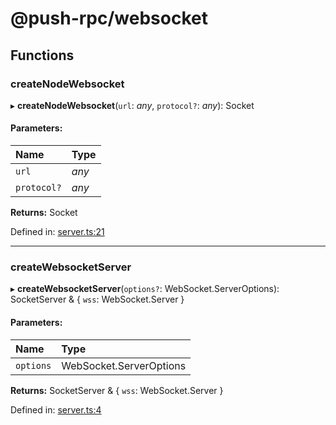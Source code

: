 # @push-rpc/websocket

## Functions

### createNodeWebsocket

▸ **createNodeWebsocket**(`url`: *any*, `protocol?`: *any*): Socket

#### Parameters:

| Name | Type |
| :------ | :------ |
| `url` | *any* |
| `protocol?` | *any* |

**Returns:** Socket

Defined in: [server.ts:21](https://github.com/vasyas/typescript-rpc/blob/a0baed0/packages/websocket/src/server.ts#L21)

___

### createWebsocketServer

▸ **createWebsocketServer**(`options?`: WebSocket.ServerOptions): SocketServer & { `wss`: WebSocket.Server  }

#### Parameters:

| Name | Type |
| :------ | :------ |
| `options` | WebSocket.ServerOptions |

**Returns:** SocketServer & { `wss`: WebSocket.Server  }

Defined in: [server.ts:4](https://github.com/vasyas/typescript-rpc/blob/a0baed0/packages/websocket/src/server.ts#L4)
